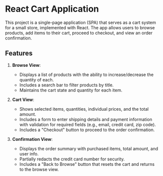 # React Cart Application

This project is a single-page application (SPA) that serves as a cart system for a small store, implemented with React. The app allows users to browse products, add items to their cart, proceed to checkout, and view an order confirmation.

## Features
1. **Browse View**: 
   - Displays a list of products with the ability to increase/decrease the quantity of each.
   - Includes a search bar to filter products by title.
   - Maintains the cart state and quantity for each item.

2. **Cart View**:
   - Shows selected items, quantities, individual prices, and the total amount.
   - Includes a form to enter shipping details and payment information with validation for required fields (e.g., email, credit card, zip code).
   - Includes a "Checkout" button to proceed to the order confirmation.

3. **Confirmation View**:
   - Displays the order summary with purchased items, total amount, and user info.
   - Partially redacts the credit card number for security.
   - Includes a "Back to Browse" button that resets the cart and returns to the browse view.
